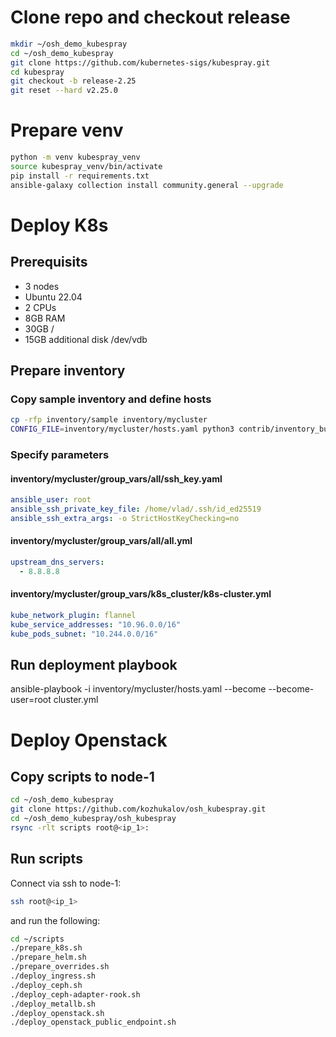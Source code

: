 # Clone repo and checkout release
```bash
mkdir ~/osh_demo_kubespray
cd ~/osh_demo_kubespray
git clone https://github.com/kubernetes-sigs/kubespray.git
cd kubespray
git checkout -b release-2.25
git reset --hard v2.25.0
```

# Prepare venv
```bash
python -m venv kubespray_venv
source kubespray_venv/bin/activate
pip install -r requirements.txt
ansible-galaxy collection install community.general --upgrade
```

# Deploy K8s
## Prerequisits
- 3 nodes
- Ubuntu 22.04
- 2 CPUs
- 8GB RAM
- 30GB /
- 15GB additional disk /dev/vdb

## Prepare inventory
### Copy sample inventory and define hosts
```bash
cp -rfp inventory/sample inventory/mycluster
CONFIG_FILE=inventory/mycluster/hosts.yaml python3 contrib/inventory_builder/inventory.py <ip_1> <ip_2> <ip_3>
```
### Specify parameters
#### inventory/mycluster/group_vars/all/ssh_key.yaml
```yaml
ansible_user: root
ansible_ssh_private_key_file: /home/vlad/.ssh/id_ed25519
ansible_ssh_extra_args: -o StrictHostKeyChecking=no
```
#### inventory/mycluster/group_vars/all/all.yml
```yaml
upstream_dns_servers:
  - 8.8.8.8
```
#### inventory/mycluster/group_vars/k8s_cluster/k8s-cluster.yml
```yaml
kube_network_plugin: flannel
kube_service_addresses: "10.96.0.0/16"
kube_pods_subnet: "10.244.0.0/16"
```

## Run deployment playbook
ansible-playbook -i inventory/mycluster/hosts.yaml  --become --become-user=root cluster.yml

# Deploy Openstack
## Copy scripts to node-1
```bash
cd ~/osh_demo_kubespray
git clone https://github.com/kozhukalov/osh_kubespray.git
cd ~/osh_demo_kubespray/osh_kubespray
rsync -rlt scripts root@<ip_1>:
```

## Run scripts
Connect via ssh to node-1:
```bash
ssh root@<ip_1>
```

and run the following:
```bash
cd ~/scripts
./prepare_k8s.sh
./prepare_helm.sh
./prepare_overrides.sh
./deploy_ingress.sh
./deploy_ceph.sh
./deploy_ceph-adapter-rook.sh
./deploy_metallb.sh
./deploy_openstack.sh
./deploy_openstack_public_endpoint.sh
```
